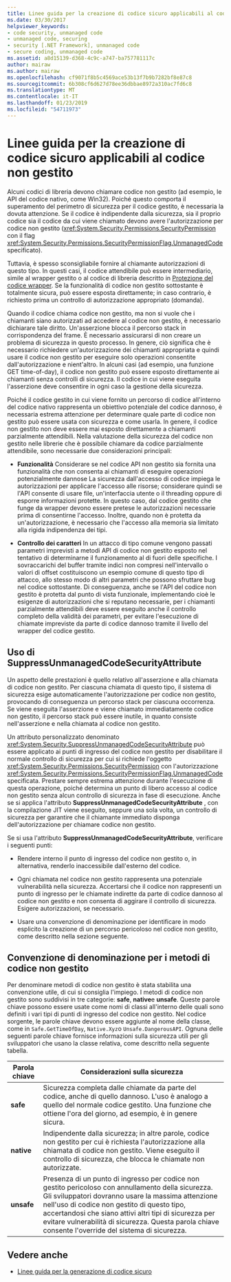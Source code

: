 ```yaml
---
title: Linee guida per la creazione di codice sicuro applicabili al codice non gestito
ms.date: 03/30/2017
helpviewer_keywords:
- code security, unmanaged code
- unmanaged code, securing
- security [.NET Framework], unmanaged code
- secure coding, unmanaged code
ms.assetid: a8d15139-d368-4c9c-a747-ba757781117c
author: mairaw
ms.author: mairaw
ms.openlocfilehash: cf9071f8b5c4569ace53b13f7b9b7282bf8e87c8
ms.sourcegitcommit: 6b308cf6d627d78ee36dbbae8972a310ac7fd6c8
ms.translationtype: MT
ms.contentlocale: it-IT
ms.lasthandoff: 01/23/2019
ms.locfileid: "54711973"
---
```

# <a name="secure-coding-guidelines-for-unmanaged-code"></a>Linee guida per la creazione di codice sicuro applicabili al codice non gestito
Alcuni codici di libreria devono chiamare codice non gestito (ad esempio, le API del codice nativo, come Win32). Poiché questo comporta il superamento del perimetro di sicurezza per il codice gestito, è necessaria la dovuta attenzione. Se il codice è indipendente dalla sicurezza, sia il proprio codice sia il codice da cui viene chiamato devono avere l'autorizzazione per codice non gestito (<xref:System.Security.Permissions.SecurityPermission> con il flag <xref:System.Security.Permissions.SecurityPermissionFlag.UnmanagedCode> specificato).  
  
 Tuttavia, è spesso sconsigliabile fornire al chiamante autorizzazioni di questo tipo. In questi casi, il codice attendibile può essere intermediario, simile al wrapper gestito o al codice di libreria descritto in [Protezione del codice wrapper](../../../docs/framework/misc/securing-wrapper-code.md). Se la funzionalità di codice non gestito sottostante è totalmente sicura, può essere esposta direttamente; in caso contrario, è richiesto prima un controllo di autorizzazione appropriato (domanda).  
  
 Quando il codice chiama codice non gestito, ma non si vuole che i chiamanti siano autorizzati ad accedere al codice non gestito, è necessario dichiarare tale diritto. Un'asserzione blocca il percorso stack in corrispondenza del frame. È necessario assicurarsi di non creare un problema di sicurezza in questo processo. In genere, ciò significa che è necessario richiedere un'autorizzazione dei chiamanti appropriata e quindi usare il codice non gestito per eseguire solo operazioni consentite dall'autorizzazione e nient'altro. In alcuni casi (ad esempio, una funzione GET time-of-day), il codice non gestito può essere esposto direttamente ai chiamanti senza controlli di sicurezza. Il codice in cui viene eseguita l'asserzione deve consentire in ogni caso la gestione della sicurezza.  
  
 Poiché il codice gestito in cui viene fornito un percorso di codice all'interno del codice nativo rappresenta un obiettivo potenziale del codice dannoso, è necessaria estrema attenzione per determinare quale parte di codice non gestito può essere usata con sicurezza e come usarla. In genere, il codice non gestito non deve essere mai esposto direttamente a chiamanti parzialmente attendibili. Nella valutazione della sicurezza del codice non gestito nelle librerie che è possibile chiamare da codice parzialmente attendibile, sono necessarie due considerazioni principali:  
  
-   **Funzionalità** Considerare se nel codice API non gestito sia fornita una funzionalità che non consenta ai chiamanti di eseguire operazioni potenzialmente dannose La sicurezza dall'accesso di codice impiega le autorizzazioni per applicare l'accesso alle risorse; considerare quindi se l'API consente di usare file, un'interfaccia utente o il threading oppure di esporre informazioni protette. In questo caso, dal codice gestito che funge da wrapper devono essere pretese le autorizzazioni necessarie prima di consentirne l'accesso. Inoltre, quando non è protetta da un'autorizzazione, è necessario che l'accesso alla memoria sia limitato alla rigida indipendenza dei tipi.  
  
-   **Controllo dei caratteri** In un attacco di tipo comune vengono passati parametri imprevisti a metodi API di codice non gestito esposto nel tentativo di determinarne il funzionamento al di fuori delle specifiche. I sovraccarichi del buffer tramite indici non compresi nell'intervallo o valori di offset costituiscono un esempio comune di questo tipo di attacco, allo stesso modo di altri parametri che possono sfruttare bug nel codice sottostante. Di conseguenza, anche se l'API del codice non gestito è protetta dal punto di vista funzionale, implementando cioè le esigenze di autorizzazioni che si reputano necessarie, per i chiamanti parzialmente attendibili deve essere eseguito anche il controllo completo della validità dei parametri, per evitare l'esecuzione di chiamate impreviste da parte di codice dannoso tramite il livello del wrapper del codice gestito.  
  
## <a name="using-suppressunmanagedcodesecurityattribute"></a>Uso di SuppressUnmanagedCodeSecurityAttribute  
 Un aspetto delle prestazioni è quello relativo all'asserzione e alla chiamata di codice non gestito. Per ciascuna chiamata di questo tipo, il sistema di sicurezza esige automaticamente l'autorizzazione per codice non gestito, provocando di conseguenza un percorso stack per ciascuna occorrenza. Se viene eseguita l'asserzione e viene chiamato immediatamente codice non gestito, il percorso stack può essere inutile, in quanto consiste nell'asserzione e nella chiamata al codice non gestito.  
  
 Un attributo personalizzato denominato <xref:System.Security.SuppressUnmanagedCodeSecurityAttribute> può essere applicato ai punti di ingresso del codice non gestito per disabilitare il normale controllo di sicurezza per cui si richiede l'oggetto <xref:System.Security.Permissions.SecurityPermission> con l'autorizzazione <xref:System.Security.Permissions.SecurityPermissionFlag.UnmanagedCode> specificata. Prestare sempre estrema attenzione durante l'esecuzione di questa operazione, poiché determina un punto di libero accesso al codice non gestito senza alcun controllo di sicurezza in fase di esecuzione. Anche se si applica l'attributo **SuppressUnmanagedCodeSecurityAttribute** , con la compilazione JIT viene eseguito, seppure una sola volta, un controllo di sicurezza per garantire che il chiamante immediato disponga dell'autorizzazione per chiamare codice non gestito.  
  
 Se si usa l'attributo **SuppressUnmanagedCodeSecurityAttribute**, verificare i seguenti punti:  
  
-   Rendere interno il punto di ingresso del codice non gestito o, in alternativa, renderlo inaccessibile dall'esterno del codice.  
  
-   Ogni chiamata nel codice non gestito rappresenta una potenziale vulnerabilità nella sicurezza. Accertarsi che il codice non rappresenti un punto di ingresso per le chiamate indirette da parte di codice dannoso al codice non gestito e non consenta di aggirare il controllo di sicurezza. Esigere autorizzazioni, se necessario.  
  
-   Usare una convenzione di denominazione per identificare in modo esplicito la creazione di un percorso pericoloso nel codice non gestito, come descritto nella sezione seguente.  
  
## <a name="naming-convention-for-unmanaged-code-methods"></a>Convenzione di denominazione per i metodi di codice non gestito  
 Per denominare metodi di codice non gestito è stata stabilita una convenzione utile, di cui si consiglia l'impiego. I metodi di codice non gestito sono suddivisi in tre categorie: **safe**, **native**e **unsafe**. Queste parole chiave possono essere usate come nomi di classi all'interno delle quali sono definiti i vari tipi di punti di ingresso del codice non gestito. Nel codice sorgente, le parole chiave devono essere aggiunte al nome della classe, come in `Safe.GetTimeOfDay`, `Native.Xyz`o `Unsafe.DangerousAPI`. Ognuna delle seguenti parole chiave fornisce informazioni sulla sicurezza utili per gli sviluppatori che usano la classe relativa, come descritto nella seguente tabella.  
  
|Parola chiave|Considerazioni sulla sicurezza|  
|-------------|-----------------------------|  
|**safe**|Sicurezza completa dalle chiamate da parte del codice, anche di quello dannoso. L'uso è analogo a quello del normale codice gestito. Una funzione che ottiene l'ora del giorno, ad esempio, è in genere sicura.|  
|**native**|Indipendente dalla sicurezza; in altre parole, codice non gestito per cui è richiesta l'autorizzazione alla chiamata di codice non gestito. Viene eseguito il controllo di sicurezza, che blocca le chiamate non autorizzate.|  
|**unsafe**|Presenza di un punto di ingresso per codice non gestito pericoloso con annullamento della sicurezza. Gli sviluppatori dovranno usare la massima attenzione nell'uso di codice non gestito di questo tipo, accertandosi che siano attivi altri tipi di sicurezza per evitare vulnerabilità di sicurezza. Questa parola chiave consente l'override del sistema di sicurezza.|  
  
## <a name="see-also"></a>Vedere anche
- [Linee guida per la generazione di codice sicuro](../../../docs/standard/security/secure-coding-guidelines.md)
